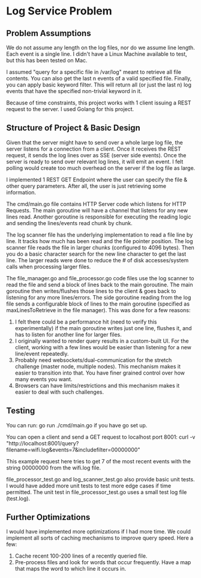 # Log Service Problem

## Problem Assumptions
We do not assume any length on the log files, nor do we assume line length. 
Each event is a single line. I didn't have a Linux Machine available to test, but 
this has been tested on Mac. 

I assumed "query for a specific file in /var/log" meant to retrieve all file contents.
You can also get the last n events of a valid specified file. Finally, you can apply
basic keyword filter. This will return all (or just the last n) log events that have the 
specified non-trivial keyword in it. 

Because of time constraints, this project works with 1 client issuing a REST request
to the server. I used Golang for this project.

## Structure of Project & Basic Design

Given that the server might have to send over a whole large log file, the 
server listens for a connection from a client. Once it receives the REST request, 
it sends the log lines over as SSE (server side events). Once the server is ready to 
send over relevant log lines, it will emit an event. I felt polling would create
too much overhead on the server if the log file as large.

I implemented 1 REST GET Endpoint where the user can specify the file & other
query parameters. After all, the user is just retrieving some information.

The cmd/main.go file contains HTTP Server code which listens for HTTP Requests.
The main goroutine will have a channel that listens for any new lines read.
Another goroutine is responsible for executing the reading logic and sending 
the lines/events read chunk by chunk.

The log scanner file has the underlying implementation to read a file line by line.
It tracks how much has been read and the file pointer position. The log scanner file
reads the file in larger chunks (configured to 4096 bytes). Then you do a basic
character search for the new line character to get the last line. The larger reads
were done to reduce the # of disk accesses/system calls when processing larger 
files.

The file_manager.go and file_processor.go code files use the log scanner
to read the file and send a block of lines back to the main goroutine.
The main goroutine then writes/flushes those lines to the client & goes back to
listening for any more lines/errors. The side goroutine reading from the 
log file sends a configurable block of lines to the main goroutine 
(specified as maxLinesToRetrieve in the file manager). This was done for a 
few reasons:
1) I felt there could be a performance hit (need to verify this experimentally)
if the main goroutine writes just one line, flushes it, and has to listen
for another line for larger files.  
2) I originally wanted to render query results in a custom-built UI. 
For the client, working with a few lines would be easier than 
listening for a new line/event repeatedly.
3) Probably need websockets/dual-communication for the stretch challenge 
(master node, multiple nodes). This mechanism makes it easier to transition 
into that. You have finer grained control over how many events you want.
4) Browsers can have limits/restrictions and this mechanism makes it easier
to deal with such challenges. 

## Testing
You can run: go run ./cmd/main.go if you have go set up. 

You can open a client and send a GET request to localhost port 8001: 
curl -v "http://localhost:8001/query?filename=wifi.log&events=7&includefilter=00000000"

This example request here tries to get 7 of the most recent events with the string
00000000 from the wifi.log file.

file_processor_test.go and log_scanner_test.go also provide basic unit
tests. I would have added more unit tests to test more edge cases if 
time permitted. The unit test in file_processor_test.go uses a small 
test log file (test.log).

## Further Optimizations
I would have implemented more optimizations if I had more time. We could
implement all sorts of caching mechanisms to improve query speed. Here a
few:
1) Cache recent 100-200 lines of a recently queried file.
2) Pre-process files and look for words that occur frequently. Have a 
map that maps the word to which line it occurs in.
